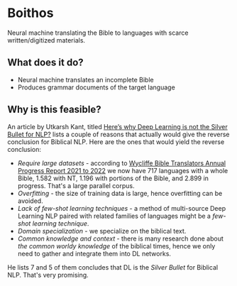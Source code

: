 # Boithos

Neural machine translating the Bible to languages with scarce written/digitized materials.

## What does it do?

- Neural machine translates an incomplete Bible
- Produces grammar documents of the target language

## Why is this feasible?

An article by Utkarsh Kant, titled [Here’s why Deep Learning is not the
Silver Bullet for
NLP?](https://medium.com/@utkarsh.kant/heres-why-deep-learning-is-not-the-silver-bullet-for-nlp-f0e1c767680e)
lists a couple of reasons that actually would give the reverse conclusion
for Biblical NLP. Here are the ones that would yield the reverse
conclusion:
- _Require large datasets_ - according to [Wycliffe Bible Translators
    Annual Progress Report 2021 to
    2022](https://wycliffe.org.uk/wp-content/uploads/2022/08/Wycliffe-Annual-Progress-Report-2021-to-2022.pdf)
    we now have 717 languages with a whole Bible, 1.582 with NT,
    1.196 with portions of the Bible, and 2.899 in progress. That's a
    large parallel corpus.
- _Overfitting_ - the size of training data is large, hence overfitting
    can be avoided.
- _Lack of few-shot learning techniques_ - a method of multi-source Deep
    Learning NLP paired with related families of languages might be a
    _few-shot learning technique_.
- _Domain specialization_ - we specialize on the biblical text.
- _Common knowledge and context_ - there is many research done about _the
    common worldy knowledge_ of the biblical times, hence we only need to
    gather and integrate them into DL networks.

He lists 7 and 5 of them concludes that DL is the _Silver Bullet_ for
Biblical NLP. That's very promising.
